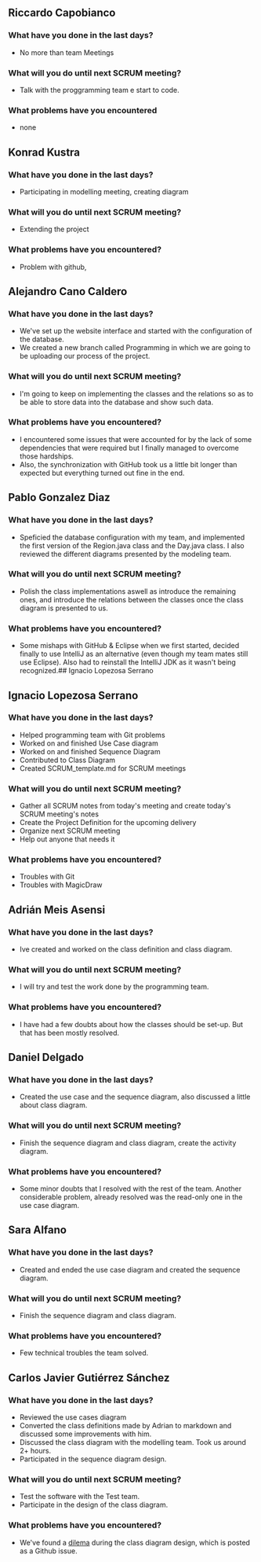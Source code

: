## Riccardo Capobianco
### What have you done in the last days?
- No more than team Meetings
### What will you do until next SCRUM meeting?
- Talk with the proggramming team e start to code.
### What problems have you encountered
- none

## Konrad Kustra
### What have you done in the last days?
- Participating in modelling meeting, creating diagram 
### What will you do until next SCRUM meeting?
- Extending the project 
### What problems have you encountered?
- Problem with github, 

## Alejandro Cano Caldero
### What have you done in the last days?
- We've set up the website interface and started with the configuration of the database.
- We created a new branch called Programming in which we are going to be uploading our process of the project.
### What will you do until next SCRUM meeting?
- I'm going to keep on implementing the classes and the relations so as to be able to store data into the database and show such data.
### What problems have you encountered?
- I encountered some issues that were accounted for by the lack of some dependencies that were required but I finally managed to overcome those hardships.
- Also, the synchronization with GitHub took us a little bit longer than expected but everything turned out fine in the end.

## Pablo Gonzalez Diaz
### What have you done in the last days?
- Speficied the database configuration with my team, and implemented the first version of the Region.java class and the Day.java class. I also reviewed the different diagrams presented by the modeling team.
### What will you do until next SCRUM meeting?
- Polish the class implementations aswell as introduce the remaining ones, and introduce the relations between the classes once the class diagram is presented to us.
### What problems have you encountered?
- Some mishaps with GitHub & Eclipse when we first started, decided finally to use IntelliJ as an alternative (even though my team mates still use Eclipse). Also had to reinstall the IntelliJ JDK as it wasn't being recognized.## Ignacio Lopezosa Serrano

## Ignacio Lopezosa Serrano
### What have you done in the last days?
- Helped programming team with Git problems
- Worked on and finished Use Case diagram
- Worked on and finished Sequence Diagram
- Contributed to Class Diagram
- Created SCRUM_template.md for SCRUM meetings
### What will you do until next SCRUM meeting?
- Gather all SCRUM notes from today's meeting and create today's SCRUM meeting's notes
- Create the Project Definition for the upcoming delivery
- Organize next SCRUM meeting
- Help out anyone that needs it
### What problems have you encountered?
- Troubles with Git
- Troubles with MagicDraw

## Adrián Meis Asensi
### What have you done in the last days?
- Ive created and worked on the class definition and class diagram.
### What will you do until next SCRUM meeting?
- I will try and test the work done by the programming team.
### What problems have you encountered?
- I have had a few doubts about how the classes should be set-up. But that has been mostly resolved.

## Daniel Delgado 
### What have you done in the last days?
- Created the use case and the sequence diagram, also discussed a little about class diagram.
### What will you do until next SCRUM meeting?
- Finish the sequence diagram and class diagram, create the activity diagram.
### What problems have you encountered?
- Some minor doubts that I resolved with the rest of the team. Another considerable problem, already resolved was the read-only one in the use case diagram. 

## Sara Alfano
### What have you done in the last days?
- Created and ended the use case diagram and created the sequence diagram. 
### What will you do until next SCRUM meeting?
- Finish the sequence diagram and class diagram.
### What problems have you encountered?
- Few technical troubles the team solved. 

## Carlos Javier Gutiérrez Sánchez
### What have you done in the last days?
- Reviewed the use cases diagram
- Converted the class definitions made by Adrian to markdown and discussed some improvements with him.
- Discussed the class diagram with the modelling team. Took us around 2+ hours.
- Participated in the sequence diagram design.
### What will you do until next SCRUM meeting?
- Test the software with the Test team.
- Participate in the design of the class diagram.
### What problems have you encountered?
- We've found a [dilema](https://github.com/iLopezosa/the_project/issues/2) during the class diagram design, which is posted as a Github issue.
